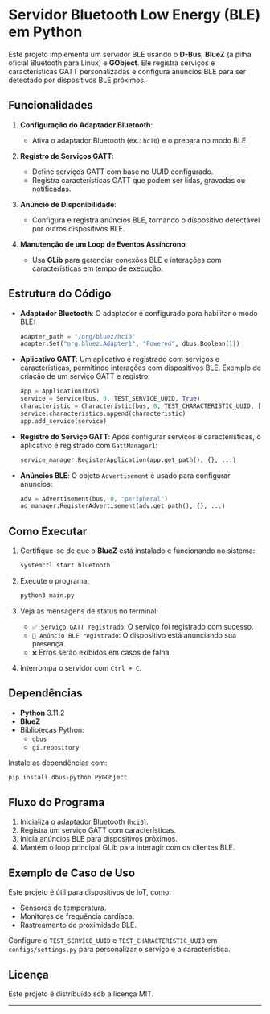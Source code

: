 # Servidor Bluetooth Low Energy (BLE) em Python

Este projeto implementa um servidor BLE usando o **D-Bus**, **BlueZ** (a pilha oficial Bluetooth para Linux) e **GObject**. Ele registra serviços e características GATT personalizadas e configura anúncios BLE para ser detectado por dispositivos BLE próximos.

## Funcionalidades

1. **Configuração do Adaptador Bluetooth**:

   - Ativa o adaptador Bluetooth (ex.: `hci0`) e o prepara no modo BLE.

2. **Registro de Serviços GATT**:

   - Define serviços GATT com base no UUID configurado.
   - Registra características GATT que podem ser lidas, gravadas ou notificadas.

3. **Anúncio de Disponibilidade**:

   - Configura e registra anúncios BLE, tornando o dispositivo detectável por outros dispositivos BLE.

4. **Manutenção de um Loop de Eventos Assíncrono**:
   - Usa **GLib** para gerenciar conexões BLE e interações com características em tempo de execução.

## Estrutura do Código

- **Adaptador Bluetooth**:
  O adaptador é configurado para habilitar o modo BLE:

  ```python
  adapter_path = "/org/bluez/hci0"
  adapter.Set("org.bluez.Adapter1", "Powered", dbus.Boolean(1))
  ```

- **Aplicativo GATT**:
  Um aplicativo é registrado com serviços e características, permitindo interações com dispositivos BLE.
  Exemplo de criação de um serviço GATT e registro:

  ```python
  app = Application(bus)
  service = Service(bus, 0, TEST_SERVICE_UUID, True)
  characteristic = Characteristic(bus, 0, TEST_CHARACTERISTIC_UUID, ['write'], service)
  service.characteristics.append(characteristic)
  app.add_service(service)
  ```

- **Registro do Serviço GATT**:
  Após configurar serviços e características, o aplicativo é registrado com `GattManager1`:

  ```python
  service_manager.RegisterApplication(app.get_path(), {}, ...)
  ```

- **Anúncios BLE**:
  O objeto `Advertisement` é usado para configurar anúncios:
  ```python
  adv = Advertisement(bus, 0, "peripheral")
  ad_manager.RegisterAdvertisement(adv.get_path(), {}, ...)
  ```

## Como Executar

1. Certifique-se de que o **BlueZ** está instalado e funcionando no sistema:

   ```bash
   systemctl start bluetooth
   ```

2. Execute o programa:

   ```bash
   python3 main.py
   ```

3. Veja as mensagens de status no terminal:

   - `✅ Serviço GATT registrado`: O serviço foi registrado com sucesso.
   - `📡 Anúncio BLE registrado`: O dispositivo está anunciando sua presença.
   - `❌` Erros serão exibidos em casos de falha.

4. Interrompa o servidor com `Ctrl + C`.

## Dependências

- **Python** 3.11.2
- **BlueZ**
- Bibliotecas Python:
  - `dbus`
  - `gi.repository`

Instale as dependências com:

```bash
pip install dbus-python PyGObject
```

## Fluxo do Programa

1. Inicializa o adaptador Bluetooth (`hci0`).
2. Registra um serviço GATT com características.
3. Inicia anúncios BLE para dispositivos próximos.
4. Mantém o loop principal GLib para interagir com os clientes BLE.

## Exemplo de Caso de Uso

Este projeto é útil para dispositivos de IoT, como:

- Sensores de temperatura.
- Monitores de frequência cardíaca.
- Rastreamento de proximidade BLE.

Configure o `TEST_SERVICE_UUID` e `TEST_CHARACTERISTIC_UUID` em `configs/settings.py` para personalizar o serviço e a característica.

## **Licença**

Este projeto é distribuído sob a licença MIT.

---
